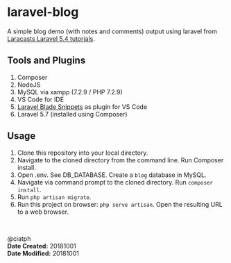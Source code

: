 # laravel-blog

A simple blog demo (with notes and comments) output using laravel from [Laracasts Laravel 5.4 tutorials](https://laracasts.com/series/laravel-from-scratch-2017).

## Tools and Plugins

1. Composer
2. NodeJS
2. MySQL via xampp (7.2.9 / PHP 7.2.9)
3. VS Code for IDE
4. [Laravel Blade Snippets](https://marketplace.visualstudio.com/items?itemName=onecentlin.laravel-blade) as plugin for VS Code
5. Laravel 5.7 (installed using Composer)

## Usage

1. Clone this repository into your local directory.
2. Navigate to the cloned directory from the command line. Run Composer install.
3. Open .env. See DB_DATABASE. Create a `blog` database in MySQL.
4. Navigate via command prompt to the cloned directory. Run `composer install`.
5. Run `php artisan migrate`.
6. Run this project on browser: `php serve artisan`. Open the resulting URL to a web browser.

<br>

@ciatph <br>
**Date Created:** 20181001 <br>
**Date Modified:** 20181001 